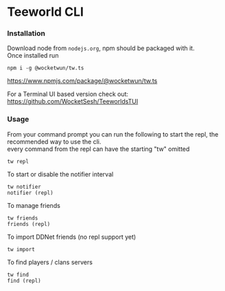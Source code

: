 # Teeworld CLI

### Installation

Download node from `nodejs.org`, npm should be packaged with it.  
Once installed run

```
npm i -g @wocketwun/tw.ts
```

https://www.npmjs.com/package/@wocketwun/tw.ts

For a Terminal UI based version check out: https://github.com/WocketSesh/TeeworldsTUI

### Usage

From your command prompt you can run the following to start the repl, the recommended way to use the cli.  
every command from the repl can have the starting "tw" omitted

```
tw repl
```

To start or disable the notifier interval

```
tw notifier
notifier (repl)
```

To manage friends

```
tw friends
friends (repl)
```

To import DDNet friends
(no repl support yet)

```
tw import
```

To find players / clans servers

```
tw find
find (repl)
```
